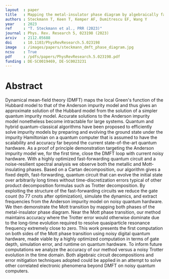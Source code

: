```yaml
---
layout  : paper
title   : Mapping the metal-insulator phase diagram by algebraically fast-forwarding dynamics on a cloud quantum computer
authors : Steckmann T, Keen T, Kemper AF, Dumitrescu EF, Wang Y
year    : 2023
ref     : "T. Steckmann et al., PRR (2023)"
journal : Phys. Rev. Research 5, 023198 (2023)
arxiv   : 2112.05688
doi     : 10.1103/PhysRevResearch.5.023198
image   : /images/papers/steckmann_dmft_phase_diagram.jpg
ncsu    : True
pdf     : /pdfs/papers/PhysRevResearch.5.023198.pdf
funding : DE-SC0019469, DE-SC0023231
---
```


# Abstract

Dynamical mean-field theory (DMFT) maps the local Green's function of the Hubbard model to that of the Anderson impurity model and thus gives an approximate solution of the Hubbard model from the solution of a simpler quantum impurity model. Accurate solutions to the Anderson impurity model nonetheless become intractable for large systems. Quantum and hybrid quantum-classical algorithms have been proposed to efficiently solve impurity models by preparing and evolving the ground state under the impurity Hamiltonian on a quantum computer that is assumed to have the scalability and accuracy far beyond the current state-of-the-art quantum hardware. As a proof of principle demonstration targeting the Anderson impurity model we, for the first time, close the DMFT loop with current noisy hardware. With a highly optimized fast-forwarding quantum circuit and a noise-resilient spectral analysis we observe both the metallic and Mott-insulating phases. Based on a Cartan decomposition, our algorithm gives a fixed depth, fast-forwarding, quantum circuit that can evolve the initial state over arbitrarily long times without time-discretization errors typical of other product decomposition formulas such as Trotter decomposition. By exploiting the structure of the fast-forwarding circuits we reduce the gate count (to 77 cnots after optimization), simulate the dynamics, and extract frequencies from the Anderson impurity model on noisy quantum hardware. We then demonstrate the Mott transition by mapping both phases of the metal-insulator phase diagram. Near the Mott phase transition, our method maintains accuracy where the Trotter error would otherwise dominate due to the long-time evolution required to resolve quasiparticle resonance frequency extremely close to zero. This work presents the first computation on both sides of the Mott phase transition using noisy digital quantum hardware, made viable by a highly optimized computation in terms of gate depth, simulation error, and runtime on quantum hardware. To inform future computations we analyze the accuracy of our method versus a noisy Trotter evolution in the time domain. Both algebraic circuit decompositions and error mitigation techniques adopted could be applied in an attempt to solve other correlated electronic phenomena beyond DMFT on noisy quantum computers.
